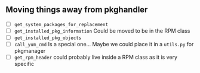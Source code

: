 ## Moving things away from pkghandler
- [ ] `get_system_packages_for_replacement`
- [ ] `get_installed_pkg_information` Could be moved to be in the RPM class
- [ ] `get_installed_pkg_objects` 
- [ ] `call_yum_cmd` Is a special one... Maybe we could place it in a `utils.py` for pkgmanager
- [ ] `get_rpm_header` could probably live inside a RPM class as it is very specific
